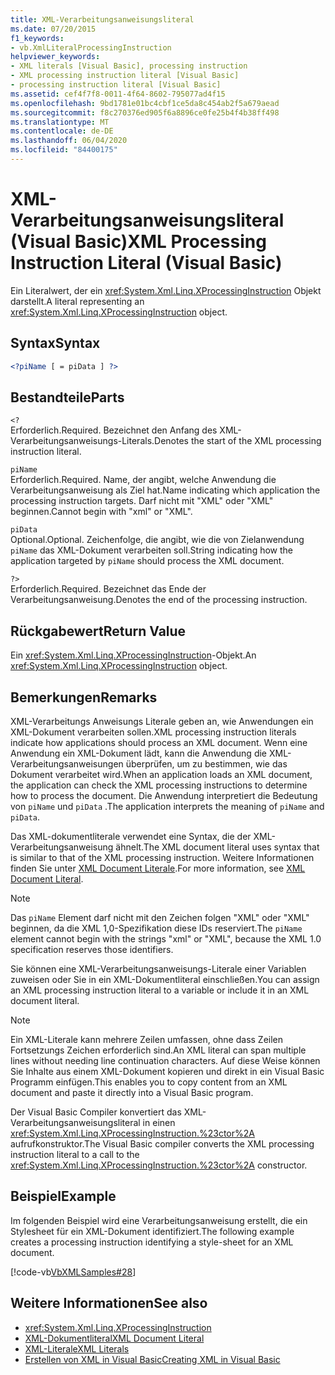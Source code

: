 ```yaml
---
title: XML-Verarbeitungsanweisungsliteral
ms.date: 07/20/2015
f1_keywords:
- vb.XmlLiteralProcessingInstruction
helpviewer_keywords:
- XML literals [Visual Basic], processing instruction
- XML processing instruction literal [Visual Basic]
- processing instruction literal [Visual Basic]
ms.assetid: cef4f7f8-0011-4f64-8602-795077ad4f15
ms.openlocfilehash: 9bd1781e01bc4cbf1ce5da8c454ab2f5a679aead
ms.sourcegitcommit: f8c270376ed905f6a8896ce0fe25b4f4b38ff498
ms.translationtype: MT
ms.contentlocale: de-DE
ms.lasthandoff: 06/04/2020
ms.locfileid: "84400175"
---
```

# <a name="xml-processing-instruction-literal-visual-basic"></a><span data-ttu-id="c4e8f-102">XML-Verarbeitungsanweisungsliteral (Visual Basic)</span><span class="sxs-lookup"><span data-stu-id="c4e8f-102">XML Processing Instruction Literal (Visual Basic)</span></span>
<span data-ttu-id="c4e8f-103">Ein Literalwert, der ein <xref:System.Xml.Linq.XProcessingInstruction> Objekt darstellt.</span><span class="sxs-lookup"><span data-stu-id="c4e8f-103">A literal representing an <xref:System.Xml.Linq.XProcessingInstruction> object.</span></span>  
  
## <a name="syntax"></a><span data-ttu-id="c4e8f-104">Syntax</span><span class="sxs-lookup"><span data-stu-id="c4e8f-104">Syntax</span></span>  
  
```xml  
<?piName [ = piData ] ?>  
```  
  
## <a name="parts"></a><span data-ttu-id="c4e8f-105">Bestandteile</span><span class="sxs-lookup"><span data-stu-id="c4e8f-105">Parts</span></span>  
 `<?`  
 <span data-ttu-id="c4e8f-106">Erforderlich.</span><span class="sxs-lookup"><span data-stu-id="c4e8f-106">Required.</span></span> <span data-ttu-id="c4e8f-107">Bezeichnet den Anfang des XML-Verarbeitungsanweisungs-Literals.</span><span class="sxs-lookup"><span data-stu-id="c4e8f-107">Denotes the start of the XML processing instruction literal.</span></span>  
  
 `piName`  
 <span data-ttu-id="c4e8f-108">Erforderlich.</span><span class="sxs-lookup"><span data-stu-id="c4e8f-108">Required.</span></span> <span data-ttu-id="c4e8f-109">Name, der angibt, welche Anwendung die Verarbeitungsanweisung als Ziel hat.</span><span class="sxs-lookup"><span data-stu-id="c4e8f-109">Name indicating which application the processing instruction targets.</span></span> <span data-ttu-id="c4e8f-110">Darf nicht mit "XML" oder "XML" beginnen.</span><span class="sxs-lookup"><span data-stu-id="c4e8f-110">Cannot begin with "xml" or "XML".</span></span>  
  
 `piData`  
 <span data-ttu-id="c4e8f-111">Optional.</span><span class="sxs-lookup"><span data-stu-id="c4e8f-111">Optional.</span></span> <span data-ttu-id="c4e8f-112">Zeichenfolge, die angibt, wie die von Zielanwendung `piName` das XML-Dokument verarbeiten soll.</span><span class="sxs-lookup"><span data-stu-id="c4e8f-112">String indicating how the application targeted by `piName` should process the XML document.</span></span>  
  
 `?>`  
 <span data-ttu-id="c4e8f-113">Erforderlich.</span><span class="sxs-lookup"><span data-stu-id="c4e8f-113">Required.</span></span> <span data-ttu-id="c4e8f-114">Bezeichnet das Ende der Verarbeitungsanweisung.</span><span class="sxs-lookup"><span data-stu-id="c4e8f-114">Denotes the end of the processing instruction.</span></span>  
  
## <a name="return-value"></a><span data-ttu-id="c4e8f-115">Rückgabewert</span><span class="sxs-lookup"><span data-stu-id="c4e8f-115">Return Value</span></span>  
 <span data-ttu-id="c4e8f-116">Ein <xref:System.Xml.Linq.XProcessingInstruction>-Objekt.</span><span class="sxs-lookup"><span data-stu-id="c4e8f-116">An <xref:System.Xml.Linq.XProcessingInstruction> object.</span></span>  
  
## <a name="remarks"></a><span data-ttu-id="c4e8f-117">Bemerkungen</span><span class="sxs-lookup"><span data-stu-id="c4e8f-117">Remarks</span></span>  
 <span data-ttu-id="c4e8f-118">XML-Verarbeitungs Anweisungs Literale geben an, wie Anwendungen ein XML-Dokument verarbeiten sollen.</span><span class="sxs-lookup"><span data-stu-id="c4e8f-118">XML processing instruction literals indicate how applications should process an XML document.</span></span> <span data-ttu-id="c4e8f-119">Wenn eine Anwendung ein XML-Dokument lädt, kann die Anwendung die XML-Verarbeitungsanweisungen überprüfen, um zu bestimmen, wie das Dokument verarbeitet wird.</span><span class="sxs-lookup"><span data-stu-id="c4e8f-119">When an application loads an XML document, the application can check the XML processing instructions to determine how to process the document.</span></span> <span data-ttu-id="c4e8f-120">Die Anwendung interpretiert die Bedeutung von `piName` und `piData` .</span><span class="sxs-lookup"><span data-stu-id="c4e8f-120">The application interprets the meaning of `piName` and `piData`.</span></span>  
  
 <span data-ttu-id="c4e8f-121">Das XML-dokumentliterale verwendet eine Syntax, die der XML-Verarbeitungsanweisung ähnelt.</span><span class="sxs-lookup"><span data-stu-id="c4e8f-121">The XML document literal uses syntax that is similar to that of the XML processing instruction.</span></span> <span data-ttu-id="c4e8f-122">Weitere Informationen finden Sie unter [XML Document Literale](xml-document-literal.md).</span><span class="sxs-lookup"><span data-stu-id="c4e8f-122">For more information, see [XML Document Literal](xml-document-literal.md).</span></span>  
  
> [!NOTE]
> <span data-ttu-id="c4e8f-123">Das `piName` Element darf nicht mit den Zeichen folgen "XML" oder "XML" beginnen, da die XML 1,0-Spezifikation diese IDs reserviert.</span><span class="sxs-lookup"><span data-stu-id="c4e8f-123">The `piName` element cannot begin with the strings "xml" or "XML", because the XML 1.0 specification reserves those identifiers.</span></span>  
  
 <span data-ttu-id="c4e8f-124">Sie können eine XML-Verarbeitungsanweisungs-Literale einer Variablen zuweisen oder Sie in ein XML-Dokumentliteral einschließen.</span><span class="sxs-lookup"><span data-stu-id="c4e8f-124">You can assign an XML processing instruction literal to a variable or include it in an XML document literal.</span></span>  
  
> [!NOTE]
> <span data-ttu-id="c4e8f-125">Ein XML-Literale kann mehrere Zeilen umfassen, ohne dass Zeilen Fortsetzungs Zeichen erforderlich sind.</span><span class="sxs-lookup"><span data-stu-id="c4e8f-125">An XML literal can span multiple lines without needing line continuation characters.</span></span> <span data-ttu-id="c4e8f-126">Auf diese Weise können Sie Inhalte aus einem XML-Dokument kopieren und direkt in ein Visual Basic Programm einfügen.</span><span class="sxs-lookup"><span data-stu-id="c4e8f-126">This enables you to copy content from an XML document and paste it directly into a Visual Basic program.</span></span>  
  
 <span data-ttu-id="c4e8f-127">Der Visual Basic Compiler konvertiert das XML-Verarbeitungsanweisungsliteral in einen <xref:System.Xml.Linq.XProcessingInstruction.%23ctor%2A> aufrufkonstruktor.</span><span class="sxs-lookup"><span data-stu-id="c4e8f-127">The Visual Basic compiler converts the XML processing instruction literal to a call to the <xref:System.Xml.Linq.XProcessingInstruction.%23ctor%2A> constructor.</span></span>  
  
## <a name="example"></a><span data-ttu-id="c4e8f-128">Beispiel</span><span class="sxs-lookup"><span data-stu-id="c4e8f-128">Example</span></span>  
 <span data-ttu-id="c4e8f-129">Im folgenden Beispiel wird eine Verarbeitungsanweisung erstellt, die ein Stylesheet für ein XML-Dokument identifiziert.</span><span class="sxs-lookup"><span data-stu-id="c4e8f-129">The following example creates a processing instruction identifying a style-sheet for an XML document.</span></span>  
  
 [!code-vb[VbXMLSamples#28](~/samples/snippets/visualbasic/VS_Snippets_VBCSharp/VbXMLSamples/VB/XMLSamples13.vb#28)]  
  
## <a name="see-also"></a><span data-ttu-id="c4e8f-130">Weitere Informationen</span><span class="sxs-lookup"><span data-stu-id="c4e8f-130">See also</span></span>

- <xref:System.Xml.Linq.XProcessingInstruction>
- [<span data-ttu-id="c4e8f-131">XML-Dokumentliteral</span><span class="sxs-lookup"><span data-stu-id="c4e8f-131">XML Document Literal</span></span>](xml-document-literal.md)
- [<span data-ttu-id="c4e8f-132">XML-Literale</span><span class="sxs-lookup"><span data-stu-id="c4e8f-132">XML Literals</span></span>](index.md)
- [<span data-ttu-id="c4e8f-133">Erstellen von XML in Visual Basic</span><span class="sxs-lookup"><span data-stu-id="c4e8f-133">Creating XML in Visual Basic</span></span>](../../programming-guide/language-features/xml/creating-xml.md)
